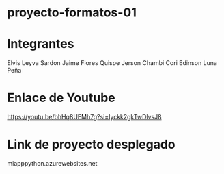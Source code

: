 # proyecto-formatos-01

# Integrantes
Elvis Leyva Sardon
Jaime Flores Quispe
Jerson Chambi Cori
Edinson Luna Peña

# Enlace de Youtube
https://youtu.be/bhHq8UEMh7g?si=Iyckk2gkTwDlvsJ8

# Link de proyecto desplegado
miapppython.azurewebsites.net